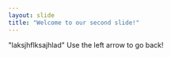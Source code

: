 ```yaml
---
layout: slide
title: "Welcome to our second slide!"
---
```

"laksjhflksajhlad"
Use the left arrow to go back!
